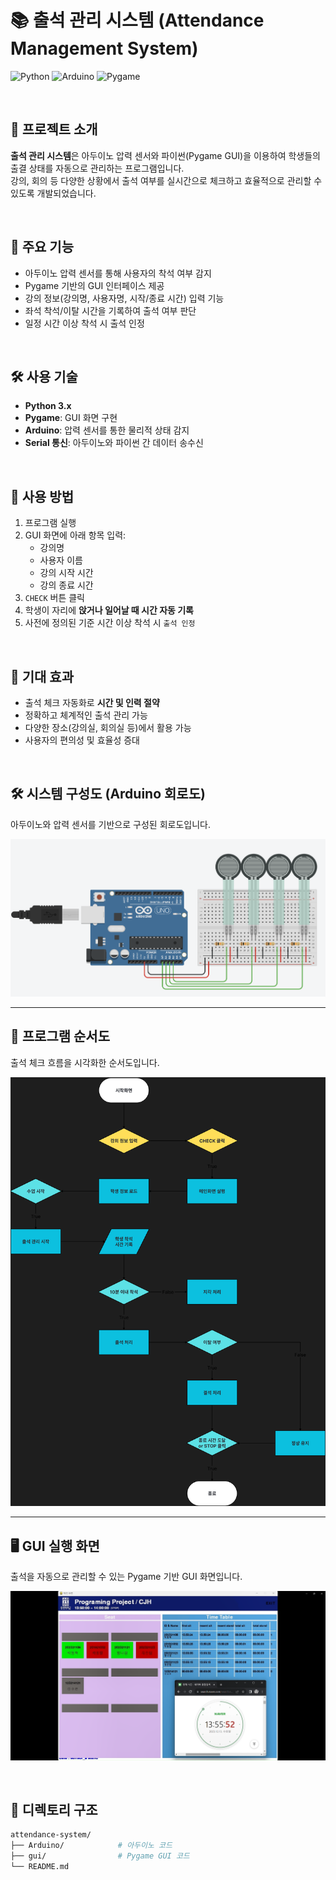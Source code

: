 # 📚 출석 관리 시스템 (Attendance Management System)

![Python](https://img.shields.io/badge/Python-3.x-blue?logo=python)
![Arduino](https://img.shields.io/badge/Arduino-Pressure%20Sensor-green?logo=arduino)
![Pygame](https://img.shields.io/badge/Pygame-GUI-lightgrey?logo=pygame)

<br/>

## 📌 프로젝트 소개

**출석 관리 시스템**은 아두이노 압력 센서와 파이썬(Pygame GUI)을 이용하여 학생들의 출결 상태를 자동으로 관리하는 프로그램입니다.  
강의, 회의 등 다양한 상황에서 출석 여부를 실시간으로 체크하고 효율적으로 관리할 수 있도록 개발되었습니다.

<br/>

## 🎯 주요 기능

- 아두이노 압력 센서를 통해 사용자의 착석 여부 감지
- Pygame 기반의 GUI 인터페이스 제공
- 강의 정보(강의명, 사용자명, 시작/종료 시간) 입력 기능
- 좌석 착석/이탈 시간을 기록하여 출석 여부 판단
- 일정 시간 이상 착석 시 출석 인정

<br/>

## 🛠 사용 기술

- **Python 3.x**
- **Pygame**: GUI 화면 구현
- **Arduino**: 압력 센서를 통한 물리적 상태 감지
- **Serial 통신**: 아두이노와 파이썬 간 데이터 송수신

<br/>

## 🔧 사용 방법
1. 프로그램 실행
2. GUI 화면에 아래 항목 입력:
   - 강의명
   - 사용자 이름
   - 강의 시작 시간
   - 강의 종료 시간
3. `CHECK` 버튼 클릭
4. 학생이 자리에 **앉거나 일어날 때 시간 자동 기록**
5. 사전에 정의된 기준 시간 이상 착석 시 `출석 인정`

<br/>

## 📌 기대 효과
- 출석 체크 자동화로 **시간 및 인력 절약**
- 정확하고 체계적인 출석 관리 가능
- 다양한 장소(강의실, 회의실 등)에서 활용 가능
- 사용자의 편의성 및 효율성 증대

<br/>

## 🛠 시스템 구성도 (Arduino 회로도)

아두이노와 압력 센서를 기반으로 구성된 회로도입니다.

![Arduino 회로도](./images/arduino_diagram.png)

---

## 🔁 프로그램 순서도

출석 체크 흐름을 시각화한 순서도입니다.

![프로그램 순서도](./images/flowchart.png)

---

## 🖥️ GUI 실행 화면

출석을 자동으로 관리할 수 있는 Pygame 기반 GUI 화면입니다.

![GUI 화면](./images/gui_screenshot.png)

<br/>

## 📁 디렉토리 구조
```bash
attendance-system/
├── Arduino/            # 아두이노 코드
├── gui/                # Pygame GUI 코드
└── README.md



